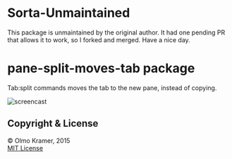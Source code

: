# Sorta-Unmaintained

This package is unmaintained by the original author. It had one pending PR that allows it to work, so I forked and merged. Have a nice day.

# pane-split-moves-tab package

Tab:split commands moves the tab to the new pane, instead of copying.

![screencast](https://raw.githubusercontent.com/olmokramer/atom-pane-split-moves-tab/master/screencast.gif)

## Copyright & License

&copy; Olmo Kramer, 2015 <br> [MIT License](LICENSE.md)
